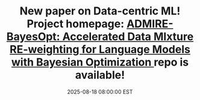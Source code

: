 ---
title: >-
    New paper on Data-centric ML! Project homepage: <a href="https://xo28.github.io/ADMIRE-BayesOpt-homepage/">ADMIRE-BayesOpt: Accelerated Data MIxture RE-weighting for Language Models with Bayesian Optimization <i class="fas fa-angle-double-right"></i></a>  <i class="fa-brands fa-github"></i> repo is available!
date: 2025-08-18 08:00:00 EST
---